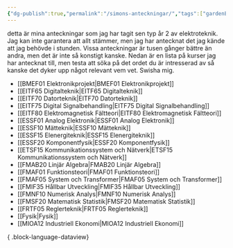 ```yaml
---
{"dg-publish":true,"permalink":"/simons-anteckningar/","tags":["gardenEntry"]}
---
```


detta är mina anteckningar som jag har tagit sen typ år 2 av elektroteknik. Jag kan inte garantera att allt stämmer, men jag har antecknat det jag kände att jag behövde i stunden. Vissa anteckningar är tusen gånger bättre än andra, men det är inte så konstigt kanske. Nedan är en lista på kurser jag har antecknat till, men testa att söka på det ordet du är intresserad av så kanske det dyker upp något relevant vem vet. Swisha mig.
- [[BMEF01 Elektronikprojekt\|BMEF01 Elektronikprojekt]]
- [[EITF65 Digitalteknik\|EITF65 Digitalteknik]]
- [[EITF70 Datorteknik\|EITF70 Datorteknik]]
- [[EITF75 Digital Signalbehandling\|EITF75 Digital Signalbehandling]]
- [[EITF80 Elektromagnetisk Fältteori\|EITF80 Elektromagnetisk Fältteori]]
- [[ESSF01 Analog Elektronik\|ESSF01 Analog Elektronik]]
- [[ESSF10 Mätteknik\|ESSF10 Mätteknik]]
- [[ESSF15 Elenergiteknik\|ESSF15 Elenergiteknik]]
- [[ESSF20 Komponentfysik\|ESSF20 Komponentfysik]]
- [[ETSF15 Kommunikationssystem och Nätverk\|ETSF15 Kommunikationssystem och Nätverk]]
- [[FMAB20 Linjär Algebra\|FMAB20 Linjär Algebra]]
- [[FMAF01 Funktionsteori\|FMAF01 Funktionsteori]]
- [[FMAF05 System och Transformer\|FMAF05 System och Transformer]]
- [[FMIF35 Hållbar Utveckling\|FMIF35 Hållbar Utveckling]]
- [[FMNF10 Numerisk Analys\|FMNF10 Numerisk Analys]]
- [[FMSF20 Matematisk Statistik\|FMSF20 Matematisk Statistik]]
- [[FRTF05 Reglerteknik\|FRTF05 Reglerteknik]]
- [[Fysik\|Fysik]]
- [[MIOA12 Industriell Ekonomi\|MIOA12 Industriell Ekonomi]]

{ .block-language-dataview}